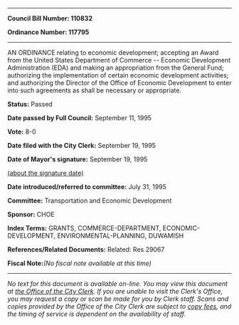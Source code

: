 

********

**Council Bill Number: 110832**
   
**Ordinance Number: 117795**
********

 AN ORDINANCE relating to economic development; accepting an Award from the United States Department of Commerce -- Economic Development Administration (EDA) and making an appropriation from the General Fund; authorizing the implementation of certain economic development activities; and authorizing the Director of the Office of Economic Development to enter into such agreements as shall be necessary or appropriate.

**Status:** Passed
   
**Date passed by Full Council:** September 11, 1995
   
**Vote:** 8-0
   
**Date filed with the City Clerk:** September 19, 1995
   
**Date of Mayor's signature:** September 19, 1995
   
[(about the signature date)](/~public/approvaldate.htm)
   
   
   
**Date introduced/referred to committee:** July 31, 1995
   
**Committee:** Transportation and Economic Development
   
**Sponsor:** CHOE
   
   
**Index Terms:** GRANTS, COMMERCE-DEPARTMENT, ECONOMIC-DEVELOPMENT, ENVIRONMENTAL-PLANNING, DUWAMISH

**References/Related Documents:** Related: Res 29067

**Fiscal Note:**_(No fiscal note available at this time)_
********

_No text for this document is available on-line. You may view this document at [the Office of the City Clerk](http://www.seattle.gov/leg/clerk/contactUs.htm). If you are unable to visit the Clerk's Office, you may request a copy or scan be made for you by Clerk staff. Scans and copies provided by the Office of the City Clerk are subject to [copy fees](http://clerk.seattle.gov/~public/clerkfees.htm), and the timing of service is dependent on the availability of staff._

